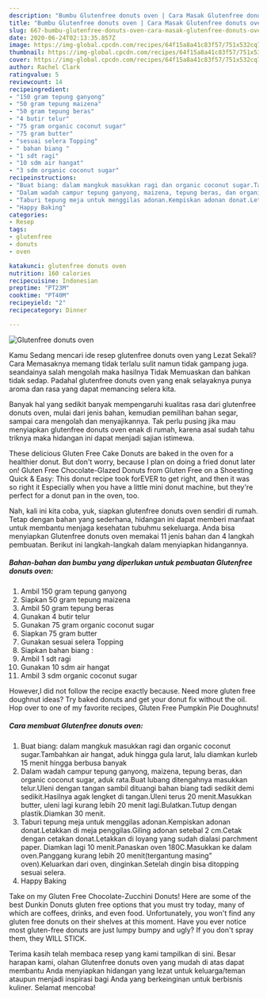 ```yaml
---
description: "Bumbu Glutenfree donuts oven | Cara Masak Glutenfree donuts oven Yang Bikin Ngiler"
title: "Bumbu Glutenfree donuts oven | Cara Masak Glutenfree donuts oven Yang Bikin Ngiler"
slug: 667-bumbu-glutenfree-donuts-oven-cara-masak-glutenfree-donuts-oven-yang-bikin-ngiler
date: 2020-06-24T02:13:35.857Z
image: https://img-global.cpcdn.com/recipes/64f15a8a41c83f57/751x532cq70/glutenfree-donuts-oven-foto-resep-utama.jpg
thumbnail: https://img-global.cpcdn.com/recipes/64f15a8a41c83f57/751x532cq70/glutenfree-donuts-oven-foto-resep-utama.jpg
cover: https://img-global.cpcdn.com/recipes/64f15a8a41c83f57/751x532cq70/glutenfree-donuts-oven-foto-resep-utama.jpg
author: Rachel Clark
ratingvalue: 5
reviewcount: 14
recipeingredient:
- "150 gram tepung ganyong"
- "50 gram tepung maizena"
- "50 gram tepung beras"
- "4 butir telur"
- "75 gram organic coconut sugar"
- "75 gram butter"
- "sesuai selera Topping"
- " bahan biang "
- "1 sdt ragi"
- "10 sdm air hangat"
- "3 sdm organic coconut sugar"
recipeinstructions:
- "Buat biang: dalam mangkuk masukkan ragi dan organic coconut sugar.Tambahkan air hangat, aduk hingga gula larut, lalu diamkan kurleb 15 menit hingga berbusa banyak"
- "Dalam wadah campur tepung ganyong, maizena, tepung beras, dan organic coconut sugar, aduk rata.Buat lubang ditengahnya masukkan telur.Uleni dengan tangan sambil dituangi bahan biang tadi sedikit demi sedikit.Hasilnya agak lengket di tangan.Uleni terus 20 menit.Masukkan butter, uleni lagi kurang lebih 20 menit lagi.Bulatkan.Tutup dengan plastik.Diamkan 30 menit."
- "Taburi tepung meja untuk menggilas adonan.Kempiskan adonan donat.Letakkan di meja penggilas.Giling adonan setebal 2 cm.Cetak dengan cetakan donat.Letakkan di loyang yang sudah dialasi parchment paper. Diamkan lagi 10 menit.Panaskan oven 180C.Masukkan ke dalam oven.Panggang kurang lebih 20 menit(tergantung masing&#34; oven).Keluarkan dari oven, dinginkan.Setelah dingin bisa ditopping sesuai selera."
- "Happy Baking"
categories:
- Resep
tags:
- glutenfree
- donuts
- oven

katakunci: glutenfree donuts oven 
nutrition: 160 calories
recipecuisine: Indonesian
preptime: "PT23M"
cooktime: "PT40M"
recipeyield: "2"
recipecategory: Dinner

---
```



![Glutenfree donuts oven](https://img-global.cpcdn.com/recipes/64f15a8a41c83f57/751x532cq70/glutenfree-donuts-oven-foto-resep-utama.jpg)

Kamu Sedang mencari ide resep glutenfree donuts oven yang Lezat Sekali? Cara Memasaknya memang tidak terlalu sulit namun tidak gampang juga. seandainya salah mengolah maka hasilnya Tidak Memuaskan dan bahkan tidak sedap. Padahal glutenfree donuts oven yang enak selayaknya punya aroma dan rasa yang dapat memancing selera kita.

Banyak hal yang sedikit banyak mempengaruhi kualitas rasa dari glutenfree donuts oven, mulai dari jenis bahan, kemudian pemilihan bahan segar, sampai cara mengolah dan menyajikannya. Tak perlu pusing jika mau menyiapkan glutenfree donuts oven enak di rumah, karena asal sudah tahu triknya maka hidangan ini dapat menjadi sajian istimewa.

These delicious Gluten Free Cake Donuts are baked in the oven for a healthier donut. But don&#39;t worry, because I plan on doing a fried donut later on! Gluten Free Chocolate-Glazed Donuts from Gluten Free on a Shoesting Quick &amp; Easy: This donut recipe took forEVER to get right, and then it was so right it Especially when you have a little mini donut machine, but they&#39;re perfect for a donut pan in the oven, too.


Nah, kali ini kita coba, yuk, siapkan glutenfree donuts oven sendiri di rumah. Tetap dengan bahan yang sederhana, hidangan ini dapat memberi manfaat untuk membantu menjaga kesehatan tubuhmu sekeluarga. Anda bisa menyiapkan Glutenfree donuts oven memakai 11 jenis bahan dan 4 langkah pembuatan. Berikut ini langkah-langkah dalam menyiapkan hidangannya.

<!--inarticleads1-->

##### Bahan-bahan dan bumbu yang diperlukan untuk pembuatan Glutenfree donuts oven:

1. Ambil 150 gram tepung ganyong
1. Siapkan 50 gram tepung maizena
1. Ambil 50 gram tepung beras
1. Gunakan 4 butir telur
1. Gunakan 75 gram organic coconut sugar
1. Siapkan 75 gram butter
1. Gunakan sesuai selera Topping
1. Siapkan  bahan biang :
1. Ambil 1 sdt ragi
1. Gunakan 10 sdm air hangat
1. Ambil 3 sdm organic coconut sugar


However,I did not follow the recipe exactly because. Need more gluten free doughnut ideas? Try baked donuts and get your donut fix without the oil. Hop over to one of my favorite recipes, Gluten Free Pumpkin Pie Doughnuts! 

<!--inarticleads2-->

##### Cara membuat Glutenfree donuts oven:

1. Buat biang: dalam mangkuk masukkan ragi dan organic coconut sugar.Tambahkan air hangat, aduk hingga gula larut, lalu diamkan kurleb 15 menit hingga berbusa banyak
1. Dalam wadah campur tepung ganyong, maizena, tepung beras, dan organic coconut sugar, aduk rata.Buat lubang ditengahnya masukkan telur.Uleni dengan tangan sambil dituangi bahan biang tadi sedikit demi sedikit.Hasilnya agak lengket di tangan.Uleni terus 20 menit.Masukkan butter, uleni lagi kurang lebih 20 menit lagi.Bulatkan.Tutup dengan plastik.Diamkan 30 menit.
1. Taburi tepung meja untuk menggilas adonan.Kempiskan adonan donat.Letakkan di meja penggilas.Giling adonan setebal 2 cm.Cetak dengan cetakan donat.Letakkan di loyang yang sudah dialasi parchment paper. Diamkan lagi 10 menit.Panaskan oven 180C.Masukkan ke dalam oven.Panggang kurang lebih 20 menit(tergantung masing&#34; oven).Keluarkan dari oven, dinginkan.Setelah dingin bisa ditopping sesuai selera.
1. Happy Baking


Take on my Gluten Free Chocolate-Zucchini Donuts! Here are some of the best Dunkin Donuts gluten free options that you must try today, many of which are coffees, drinks, and even food. Unfortunately, you won&#39;t find any gluten free donuts on their shelves at this moment. Have you ever notice most gluten-free donuts are just lumpy bumpy and ugly? If you don&#39;t spray them, they WILL STICK. 

Terima kasih telah membaca resep yang kami tampilkan di sini. Besar harapan kami, olahan Glutenfree donuts oven yang mudah di atas dapat membantu Anda menyiapkan hidangan yang lezat untuk keluarga/teman ataupun menjadi inspirasi bagi Anda yang berkeinginan untuk berbisnis kuliner. Selamat mencoba!
